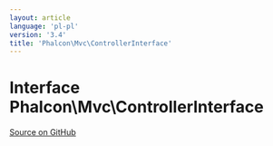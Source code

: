 ```yaml
---
layout: article
language: 'pl-pl'
version: '3.4'
title: 'Phalcon\Mvc\ControllerInterface'
---
```


# Interface **Phalcon\Mvc\ControllerInterface**

<a href="https://github.com/phalcon/cphalcon/tree/v3.4.0/phalcon/mvc/controllerinterface.zep" class="btn btn-default btn-sm">Source on GitHub</a>
